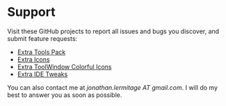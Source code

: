 <show-structure for="chapter,procedure,tab,def"/>

# Support

Visit these GitHub projects to report all issues and bugs you discover, and submit feature requests:
- [Extra Tools Pack](https://github.com/jonathanlermitage/ij-extra-all-plugins-pack-pub/issues)
- [Extra Icons](https://github.com/jonathanlermitage/intellij-extra-icons-plugin/issues)
- [Extra ToolWindow Colorful Icons](https://github.com/jonathanlermitage/intellij-extra-toolwindow-colorful-icons-pub/issues)
- [Extra IDE Tweaks](https://github.com/jonathanlermitage/intellij-extra-ide-tweaks/issues)


You can also contact me at *jonathan.lermitage AT gmail.com*. I will do my best to answer you as soon as possible.
